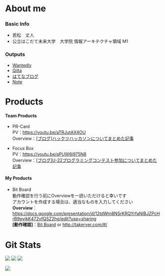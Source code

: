 # About me
### Basic Info
- 若松　丈人
- 公立はこだて未来大学　大学院 情報アーキテクチャ領域 M1

### Outputs
- [Wantedly](https://www.wantedly.com/id/taketo_wakamatsu)
- [Qiita](https://qiita.com/Waka0830 "Qiita My Page")
- [はてなブログ](https://take2405-first.hatenablog.com/ "hatena blog's My page")
- [Note](https://note.com/wkmtake)

# Products
#### Team Products
- PR-Card  
PV：https://youtu.be/aTRJutAX4OU  
Overview：[[ブログ]ハックツハッカソンについてまとめた記事](https://take2405-first.hatenablog.com/entry/2021/04/04/220821 "My Learn By Hackathon") 

- Focus Box  
PV：https://youtu.be/aPUW6i975N8  
Overview：[[ブログ]U-22プログラミングコンテスト参加についてまとめた記事](https://take2405-first.hatenablog.com/entry/2021/10/13/023004 "My Learn By U-22 Programming Contest") 

#### My Products
- Bit Board　  
  動作確認を行う前にOverviewを一読いただけると幸いです  
  アカウントを作成する場合は、適当なものを入力してください  
**Overview**：https://docs.google.com/presentation/d/12tdWm8NSrKRQYrfaNIBJZPcHrB9pyjkK472vfQSZ2hg/edit?usp=sharing  
**[動作確認]**：[Bit Board](https://www.takerver.com/#/ "Bit Board") or  http://takerver.com/#/


# Git Stats

![](http://github-profile-summary-cards.vercel.app/api/cards/profile-details?username=take-2405&theme=solarized)
![](http://github-profile-summary-cards.vercel.app/api/cards/productive-time?username=take-2405&theme=solarized&utcOffset=8)
![](http://github-profile-summary-cards.vercel.app/api/cards/most-commit-language?username=take-2405&theme=solarized)

<a href="https://github.com/anuraghazra/github-readme-stats">
  <img align="left" src="https://github-readme-stats.vercel.app/api?username=take-2405&count_private=true&show_icons=true" />
</a>
<!-- <a href="https://github.com/anuraghazra/github-readme-stats">
  <img align="left" src="https://github-readme-stats.vercel.app/api/top-langs/?username=take-2405" />
</a> -->
